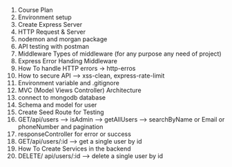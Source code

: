 1. Course Plan
2. Environment setup
3. Create Express Server
4. HTTP Request & Server
5. nodemon and morgan package
6. API testing with postman
7. Middleware Types of middleware (for any purpose any need of project)
8. Express Error Handing Middleware
9. How To handle HTTP errors -> http-erros
10. How to secure API --> xss-clean, express-rate-limit
11. Environment variable and .gitignore
12. MVC (Model Views Controller) Architecture
13. connect to mongodb database
14. Schema and model for user
15. Create Seed Route for Testing
16. GET/api/users --> isAdmin --> getAllUsers --> searchByName or Email or phoneNumber and pagination
17. responseController for error or success
18. GET/api/users/:id --> get a single user by id
19. How To Create Services in the backend
20. DELETE/ api/users/:id --> delete a single user by id
